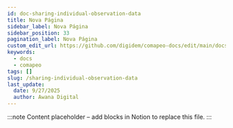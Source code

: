 ```yaml
---
id: doc-sharing-individual-observation-data
title: Nova Página
sidebar_label: Nova Página
sidebar_position: 33
pagination_label: Nova Página
custom_edit_url: https://github.com/digidem/comapeo-docs/edit/main/docs/sharing-individual-observation-data.md
keywords:
  - docs
  - comapeo
tags: []
slug: /sharing-individual-observation-data
last_update:
  date: 9/27/2025
  author: Awana Digital
---
```


<!-- Placeholder content generated automatically because the Notion page is missing a Website Block. -->

:::note
Content placeholder – add blocks in Notion to replace this file.
:::
